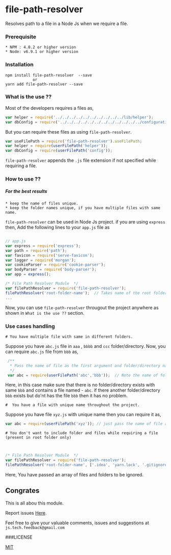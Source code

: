 # file-path-resolver
Resolves path to a file in a Node Js when we require a file.

### Prerequisite
    * NPM : 4.0.2 or higher version
    * Node: v6.9.1 or higher version

### Installation
    npm install file-path-resolver  --save
                or
    yarn add file-path-resolver --save
    
### What is the use ??

Most of the developers requires a files as,
```js
var helper = require('../../../../../../../../../../lib/helper');
var dbConfig = require('../../../../../../../../../../../../configurations/db/config');
```
But you can require these files as using `file-path-resolver`.

```js
var useFilePath = require('file-path-resolver').useFilePath;
var helper = require(userFilePath('helper'));
var dbConfig = require(userFilePath('config')); 
```
`file-path-resolver` appends the `.js` file extension if not specified while requiring a file.

### How to use ??

##### For the best results 
    * keep the name of files unique.
    * keep the folder names unique, if you have multiple files with same name.

`file-path-resolver` can be used in Node Js project. if you are using `express` then,
Add the following lines to your `app.js` file as
```js

// app.js 
var express = require('express');
var path = require('path');
var favicon = require('serve-favicon');
var logger = require('morgan');
var cookieParser = require('cookie-parser');
var bodyParser = require('body-parser');
var app = express();

/* File Path Resolver Module  */
var filePathResolver = require('file-path-resolver');
filePathResolver('root-folder-name');  // Takes name of the root folder/directory as the argument.
...
```

Now, you can use `file-path-resolver` througout the project anywhere as shown in `What is the use ??` section.

### Use cases handling

    # You have multiple file with same in different folders.
    
Suppose you have `abc.js` file in `aaa` , `bbbb` and `ccc` folder/directory. Now, you can require `abc.js` file  from `bbb` as,
```js
 /**
  * Pass the name of file as the first argument and folder/directory name as the second argument
  */
 var abc = require(userFilePath('abc','bbb'));  // Note the name of folder/directory as the argument
```
Here, in this case make sure that there is no folder/directory exists with same `bbb` and contains
a file named - `abc`. if there another folder/directory `bbb` exists but do'nt has the file `bbb` then it has 
no problem.
    
    #  You have a file with unique name throughout the project.
    
Suppose you have file `xyz.js` with unique name then you can require it as,
```js
var abc = require(userFilePath('xyz')); // just pass the name of file as the argument.
```
    # You don't want to include folder and files while requiring a file (present in root folder only)
```js


/* File Path Resolver Module  */
var filePathResolver = require('file-path-resolver');
filePathResolver('root-folder-name', ['.idea', 'yarn.lock', '.gitignore']);// Note this line, carefully
```
Here, You have passed an array of files and folders to be ignored.

## Congrates

This is all abou this module.

Report issues [Here](https://github.com/sauravgaursmith/file-path-resolver/issues).

Feel free to give your valuable comments, issues and suggestions at `js.tech.feedback@gmail.com`

###LICENSE

[MIT](LICENSE)



    
    
    
